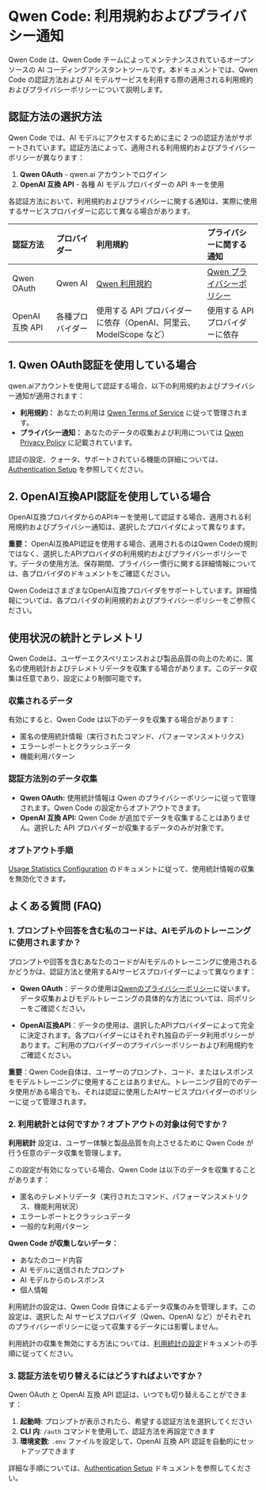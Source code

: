 # Qwen Code: 利用規約およびプライバシー通知

Qwen Code は、Qwen Code チームによってメンテナンスされているオープンソースの AI コーディングアシスタントツールです。本ドキュメントでは、Qwen Code の認証方法および AI モデルサービスを利用する際の適用される利用規約およびプライバシーポリシーについて説明します。

## 認証方法の選択方法

Qwen Code では、AI モデルにアクセスするために主に 2 つの認証方法がサポートされています。認証方法によって、適用される利用規約およびプライバシーポリシーが異なります：

1. **Qwen OAuth** - qwen.ai アカウントでログイン
2. **OpenAI 互換 API** - 各種 AI モデルプロバイダーの API キーを使用

各認証方法において、利用規約およびプライバシーに関する通知は、実際に使用するサービスプロバイダーに応じて異なる場合があります。

| 認証方法              | プロバイダー      | 利用規約                                                                          | プライバシーに関する通知                             |
| :-------------------- | :---------------- | :-------------------------------------------------------------------------------- | :--------------------------------------------------- |
| Qwen OAuth            | Qwen AI           | [Qwen 利用規約](https://qwen.ai/termsservice)                                     | [Qwen プライバシーポリシー](https://qwen.ai/privacypolicy) |
| OpenAI 互換 API       | 各種プロバイダー | 使用する API プロバイダーに依存（OpenAI、阿里云、ModelScope など）                | 使用する API プロバイダーに依存                      |

## 1. Qwen OAuth認証を使用している場合

qwen.aiアカウントを使用して認証する場合、以下の利用規約およびプライバシー通知が適用されます：

- **利用規約：** あなたの利用は [Qwen Terms of Service](https://qwen.ai/termsservice) に従って管理されます。
- **プライバシー通知：** あなたのデータの収集および利用については [Qwen Privacy Policy](https://qwen.ai/privacypolicy) に記載されています。

認証の設定、クォータ、サポートされている機能の詳細については、[Authentication Setup](./cli/authentication.md) を参照してください。

## 2. OpenAI互換API認証を使用している場合

OpenAI互換プロバイダからのAPIキーを使用して認証する場合、適用される利用規約およびプライバシー通知は、選択したプロバイダによって異なります。

**重要：** OpenAI互換API認証を使用する場合、適用されるのはQwen Codeの規則ではなく、選択したAPIプロバイダの利用規約およびプライバシーポリシーです。データの使用方法、保存期間、プライバシー慣行に関する詳細情報については、各プロバイダのドキュメントをご確認ください。

Qwen CodeはさまざまなOpenAI互換プロバイダをサポートしています。詳細情報については、各プロバイダの利用規約およびプライバシーポリシーをご参照ください。

## 使用状況の統計とテレメトリ

Qwen Codeは、ユーザーエクスペリエンスおよび製品品質の向上のために、匿名の使用統計およびテレメトリデータを収集する場合があります。このデータ収集は任意であり、設定により制御可能です。

### 収集されるデータ

有効にすると、Qwen Code は以下のデータを収集する場合があります：

- 匿名の使用統計情報（実行されたコマンド、パフォーマンスメトリクス）
- エラーレポートとクラッシュデータ
- 機能利用パターン

### 認証方法別のデータ収集

- **Qwen OAuth:** 使用統計情報は Qwen のプライバシーポリシーに従って管理されます。Qwen Code の設定からオプトアウトできます。
- **OpenAI 互換 API:** Qwen Code が追加でデータを収集することはありません。選択した API プロバイダーが収集するデータのみが対象です。

### オプトアウト手順

[Usage Statistics Configuration](./cli/configuration.md#usage-statistics) のドキュメントに従って、使用統計情報の収集を無効化できます。

## よくある質問 (FAQ)

### 1. プロンプトや回答を含む私のコードは、AIモデルのトレーニングに使用されますか？

プロンプトや回答を含むあなたのコードがAIモデルのトレーニングに使用されるかどうかは、認証方法と使用するAIサービスプロバイダーによって異なります：

- **Qwen OAuth**：データの使用は[Qwenのプライバシーポリシー](https://qwen.ai/privacy)に従います。データ収集およびモデルトレーニングの具体的な方法については、同ポリシーをご確認ください。

- **OpenAI互換API**：データの使用は、選択したAPIプロバイダーによって完全に決定されます。各プロバイダーにはそれぞれ独自のデータ利用ポリシーがあります。ご利用のプロバイダーのプライバシーポリシーおよび利用規約をご確認ください。

**重要**：Qwen Code自体は、ユーザーのプロンプト、コード、またはレスポンスをモデルトレーニングに使用することはありません。トレーニング目的でのデータ使用がある場合でも、それは認証に使用したAIサービスプロバイダーのポリシーに従って管理されます。

### 2. 利用統計とは何ですか？オプトアウトの対象は何ですか？

**利用統計** 設定は、ユーザー体験と製品品質を向上させるために Qwen Code が行う任意のデータ収集を管理します。

この設定が有効になっている場合、Qwen Code は以下のデータを収集することがあります：

- 匿名のテレメトリデータ（実行されたコマンド、パフォーマンスメトリクス、機能利用状況）
- エラーレポートとクラッシュデータ
- 一般的な利用パターン

**Qwen Code が収集しないデータ：**

- あなたのコード内容
- AI モデルに送信されたプロンプト
- AI モデルからのレスポンス
- 個人情報

利用統計の設定は、Qwen Code 自体によるデータ収集のみを管理します。この設定は、選択した AI サービスプロバイダ（Qwen、OpenAI など）がそれぞれのプライバシーポリシーに従って収集するデータには影響しません。

利用統計の収集を無効にする方法については、[利用統計の設定](./cli/configuration.md#usage-statistics)ドキュメントの手順に従ってください。

### 3. 認証方法を切り替えるにはどうすればよいですか？

Qwen OAuth と OpenAI 互換 API 認証は、いつでも切り替えることができます：

1. **起動時**: プロンプトが表示されたら、希望する認証方法を選択してください
2. **CLI 内**: `/auth` コマンドを使用して、認証方法を再設定できます
3. **環境変数**: `.env` ファイルを設定して、OpenAI 互換 API 認証を自動的にセットアップできます

詳細な手順については、[Authentication Setup](./cli/authentication.md) ドキュメントを参照してください。